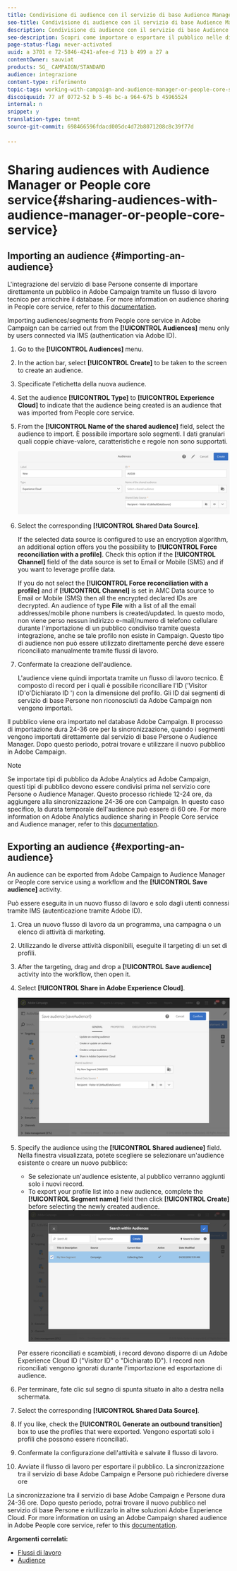 ```yaml
---
title: Condivisione di audience con il servizio di base Audience Manager o Persone
seo-title: Condivisione di audience con il servizio di base Audience Manager o Persone
description: Condivisione di audience con il servizio di base Audience Manager o Persone
seo-description: Scopri come importare o esportare il pubblico nelle diverse soluzioni Adobe Experience Cloud.
page-status-flag: never-activated
uuid: a 3701 e 72-5846-4241-afee-d 713 b 499 a 27 a
contentOwner: sauviat
products: SG_ CAMPAIGN/STANDARD
audience: integrazione
content-type: riferimento
topic-tags: working-with-campaign-and-audience-manager-or-people-core-service
discoiquuid: 77 af 0772-52 b 5-46 bc-a 964-675 b 45965524
internal: n
snippet: y
translation-type: tm+mt
source-git-commit: 698466596fdacd005dc4d72b8071208c8c39f77d

---
```



# Sharing audiences with Audience Manager or People core service{#sharing-audiences-with-audience-manager-or-people-core-service}

## Importing an audience {#importing-an-audience}

L'integrazione del servizio di base Persone consente di importare direttamente un pubblico in Adobe Campaign tramite un flusso di lavoro tecnico per arricchire il database. For more information on audience sharing in People core service, refer to this [documentation](https://marketing.adobe.com/resources/help/en_US/mcloud/t_publish_audience_segment.html).

Importing audiences/segments from People core service in Adobe Campaign can be carried out from the **[!UICONTROL Audiences]** menu only by users connected via IMS (authentication via Adobe ID).

1. Go to the **[!UICONTROL Audiences]** menu.
1. In the action bar, select **[!UICONTROL Create]** to be taken to the screen to create an audience.
1. Specificate l'etichetta della nuova audience.
1. Set the audience **[!UICONTROL Type]** to **[!UICONTROL Experience Cloud]** to indicate that the audience being created is an audience that was imported from People core service.
1. From the **[!UICONTROL Name of the shared audience]** field, select the audience to import. È possibile importare solo segmenti. I dati granulari quali coppie chiave-valore, caratteristiche e regole non sono supportati.

   ![](assets/aam_import_audience.png)

1. Select the corresponding **[!UICONTROL Shared Data Source]**.

   If the selected data source is configured to use an encryption algorithm, an additional option offers you the possibility to **[!UICONTROL Force reconciliation with a profile]**. Check this option if the **[!UICONTROL Channel]** field of the data source is set to Email or Mobile (SMS) and if you want to leverage profile data.

   If you do not select the **[!UICONTROL Force reconciliation with a profile]** and if **[!UICONTROL Channel]** is set in AMC Data source to Email or Mobile (SMS) then all the encrypted declared IDs are decrypted. An audience of type **File** with a list of all the email addresses/mobile phone numbers is created/updated. In questo modo, non viene perso nessun indirizzo e-mail/numero di telefono cellulare durante l'importazione di un pubblico condiviso tramite questa integrazione, anche se tale profilo non esiste in Campaign. Questo tipo di audience non può essere utilizzato direttamente perché deve essere riconciliato manualmente tramite flussi di lavoro.

1. Confermate la creazione dell'audience.

   L'audience viene quindi importata tramite un flusso di lavoro tecnico. È composto di record per i quali è possibile riconciliare l'ID ('Visitor ID'o'Dichiarato ID ') con la dimensione del profilo. Gli ID dai segmenti di servizio di base Persone non riconosciuti da Adobe Campaign non vengono importati.

Il pubblico viene ora importato nel database Adobe Campaign. Il processo di importazione dura 24-36 ore per la sincronizzazione, quando i segmenti vengono importati direttamente dal servizio di base Persone o Audience Manager. Dopo questo periodo, potrai trovare e utilizzare il nuovo pubblico in Adobe Campaign.

>[!NOTE]
>
>Se importate tipi di pubblico da Adobe Analytics ad Adobe Campaign, questi tipi di pubblico devono essere condivisi prima nel servizio core Persone o Audience Manager. Questo processo richiede 12-24 ore, da aggiungere alla sincronizzazione 24-36 ore con Campaign. In questo caso specifico, la durata temporale dell'audience può essere di 60 ore. For more information on Adobe Analytics audience sharing in People Core service and Audience manager, refer to this [documentation](https://marketing.adobe.com/resources/help/en_US/mcloud/t_publish_audience_segment.html).

## Exporting an audience {#exporting-an-audience}

An audience can be exported from Adobe Campaign to Audience Manager or People core service using a workflow and the **[!UICONTROL Save audience]** activity.

Può essere eseguita in un nuovo flusso di lavoro e solo dagli utenti connessi tramite IMS (autenticazione tramite Adobe ID).

1. Crea un nuovo flusso di lavoro da un programma, una campagna o un elenco di attività di marketing.
1. Utilizzando le diverse attività disponibili, eseguite il targeting di un set di profili.
1. After the targeting, drag and drop a **[!UICONTROL Save audience]** activity into the workflow, then open it.
1. Select **[!UICONTROL Share in Adobe Experience Cloud]**.

   ![](assets/aam_save_audience_activity.png)

1. Specify the audience using the **[!UICONTROL Shared audience]** field. Nella finestra visualizzata, potete scegliere se selezionare un'audience esistente o creare un nuovo pubblico:

   * Se selezionate un'audience esistente, al pubblico verranno aggiunti solo i nuovi record.
   * To export your profile list into a new audience, complete the **[!UICONTROL Segment name]** field then click **[!UICONTROL Create]** before selecting the newly created audience.
   ![](assets/aam_save_audience_segment_picker.png)

   Per essere riconciliati e scambiati, i record devono disporre di un Adobe Experience Cloud ID ("Visitor ID" o "Dichiarato ID"). I record non riconciliati vengono ignorati durante l'importazione ed esportazione di audience.

1. Per terminare, fate clic sul segno di spunta situato in alto a destra nella schermata.
1. Select the corresponding **[!UICONTROL Shared Data Source]**.
1. If you like, check the **[!UICONTROL Generate an outbound transition]** box to use the profiles that were exported. Vengono esportati solo i profili che possono essere riconciliati.
1. Confermate la configurazione dell'attività e salvate il flusso di lavoro.
1. Avviate il flusso di lavoro per esportare il pubblico. La sincronizzazione tra il servizio di base Adobe Campaign e Persone può richiedere diverse ore

La sincronizzazione tra il servizio di base Adobe Campaign e Persone dura 24-36 ore. Dopo questo periodo, potrai trovare il nuovo pubblico nel servizio di base Persone e riutilizzarlo in altre soluzioni Adobe Experience Cloud. For more information on using an Adobe Campaign shared audience in Adobe People core service, refer to this [documentation](https://marketing.adobe.com/resources/help/en_US/mcloud/t_audience_create.html).

**Argomenti correlati:**

* [Flussi di lavoro](../../automating/using/workflow-data-and-processes.md)
* [Audience](../../audiences/using/about-audiences.md)

